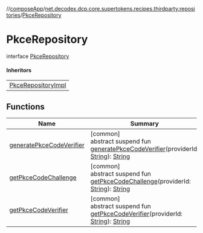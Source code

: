 //[composeApp](../../../index.md)/[net.decodex.dcp.core.supertokens.recipes.thirdparty.repositories](../index.md)/[PkceRepository](index.md)

# PkceRepository

interface [PkceRepository](index.md)

#### Inheritors

| |
|---|
| [PkceRepositoryImpl](../-pkce-repository-impl/index.md) |

## Functions

| Name | Summary |
|---|---|
| [generatePkceCodeVerifier](generate-pkce-code-verifier.md) | [common]<br>abstract suspend fun [generatePkceCodeVerifier](generate-pkce-code-verifier.md)(providerId: [String](https://kotlinlang.org/api/latest/jvm/stdlib/kotlin/-string/index.html)): [String](https://kotlinlang.org/api/latest/jvm/stdlib/kotlin/-string/index.html) |
| [getPkceCodeChallenge](get-pkce-code-challenge.md) | [common]<br>abstract suspend fun [getPkceCodeChallenge](get-pkce-code-challenge.md)(providerId: [String](https://kotlinlang.org/api/latest/jvm/stdlib/kotlin/-string/index.html)): [String](https://kotlinlang.org/api/latest/jvm/stdlib/kotlin/-string/index.html) |
| [getPkceCodeVerifier](get-pkce-code-verifier.md) | [common]<br>abstract suspend fun [getPkceCodeVerifier](get-pkce-code-verifier.md)(providerId: [String](https://kotlinlang.org/api/latest/jvm/stdlib/kotlin/-string/index.html)): [String](https://kotlinlang.org/api/latest/jvm/stdlib/kotlin/-string/index.html) |
